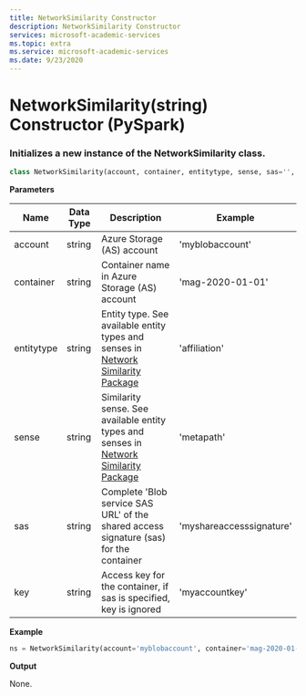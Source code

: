 ```yaml
---
title: NetworkSimilarity Constructor
description: NetworkSimilarity Constructor
services: microsoft-academic-services
ms.topic: extra
ms.service: microsoft-academic-services
ms.date: 9/23/2020
---
```

# NetworkSimilarity(string) Constructor (PySpark)

### Initializes a new instance of the NetworkSimilarity class.

  ```Python
  class NetworkSimilarity(account, container, entitytype, sense, sas='', key='');
  ```

**Parameters**

Name | Data Type | Description | Example
--- | --- | --- | ---
account | string | Azure Storage (AS) account | 'myblobaccount'
container | string | Container name in Azure Storage (AS) account | 'mag-2020-01-01'
entitytype | string | Entity type. See available entity types and senses in [Network Similarity Package](network-similarity#available-senses) | 'affiliation'
sense | string | Similarity sense. See available entity types and senses in [Network Similarity Package](network-similarity#available-senses) | 'metapath'
sas | string | Complete 'Blob service SAS URL' of the shared access signature (sas) for the container | 'myshareaccesssignature'
key | string | Access key for the container, if sas is specified, key is ignored | 'myaccountkey'

**Example**

   ```Python
   ns = NetworkSimilarity(account='myblobaccount', container='mag-2020-01-01', entitytype='affiliation', sense='metapath', sas='myshareaccesssignature')
   ```

**Output**

None.
